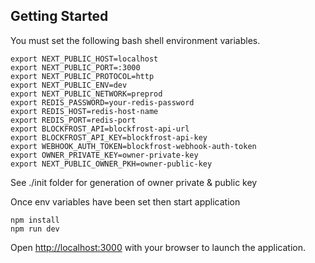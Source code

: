## Getting Started

You must set the following bash shell environment variables.
```
export NEXT_PUBLIC_HOST=localhost
export NEXT_PUBLIC_PORT=:3000
export NEXT_PUBLIC_PROTOCOL=http
export NEXT_PUBLIC_ENV=dev
export NEXT_PUBLIC_NETWORK=preprod
export REDIS_PASSWORD=your-redis-password
export REDIS_HOST=redis-host-name
export REDIS_PORT=redis-port
export BLOCKFROST_API=blockfrost-api-url
export BLOCKFROST_API_KEY=blockfrost-api-key
export WEBHOOK_AUTH_TOKEN=blockfrost-webhook-auth-token
export OWNER_PRIVATE_KEY=owner-private-key
export NEXT_PUBLIC_OWNER_PKH=owner-public-key
```

See ./init folder for generation of owner private & public key

Once env variables have been set then start application
```
npm install
npm run dev
```
Open [http://localhost:3000](http://localhost:3000) with your browser to launch the application.

